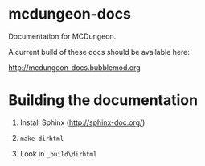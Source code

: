 mcdungeon-docs
==============

Documentation for MCDungeon.

A current build of these docs should be available here:

http://mcdungeon-docs.bubblemod.org

Building the documentation
==========================

1. Install Sphinx (http://sphinx-doc.org/)

2. ``make dirhtml``

3. Look in ``_build\dirhtml``
